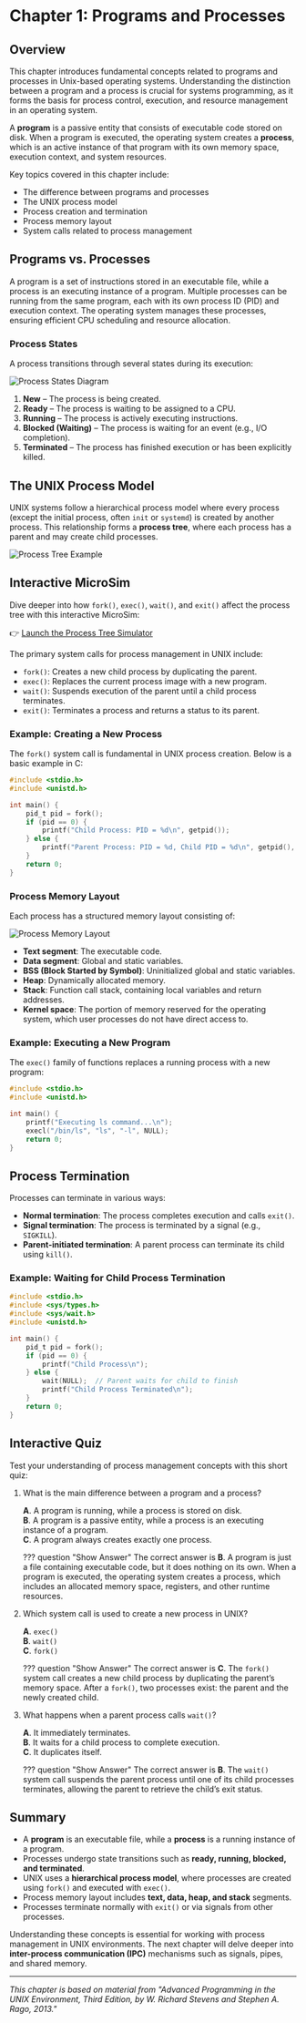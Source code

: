 # **Chapter 1: Programs and Processes**

## Overview
This chapter introduces fundamental concepts related to programs and processes in Unix-based operating systems. Understanding the distinction between a program and a process is crucial for systems programming, as it forms the basis for process control, execution, and resource management in an operating system.

A **program** is a passive entity that consists of executable code stored on disk. When a program is executed, the operating system creates a **process**, which is an active instance of that program with its own memory space, execution context, and system resources.

Key topics covered in this chapter include:
- The difference between programs and processes
- The UNIX process model
- Process creation and termination
- Process memory layout
- System calls related to process management

## Programs vs. Processes
A program is a set of instructions stored in an executable file, while a process is an executing instance of a program. Multiple processes can be running from the same program, each with its own process ID (PID) and execution context. The operating system manages these processes, ensuring efficient CPU scheduling and resource allocation.

### Process States
A process transitions through several states during its execution:

![Process States Diagram](img/process_states.png)

1. **New** – The process is being created.
2. **Ready** – The process is waiting to be assigned to a CPU.
3. **Running** – The process is actively executing instructions.
4. **Blocked (Waiting)** – The process is waiting for an event (e.g., I/O completion).
5. **Terminated** – The process has finished execution or has been explicitly killed.

## The UNIX Process Model
UNIX systems follow a hierarchical process model where every process (except the initial process, often `init` or `systemd`) is created by another process. This relationship forms a **process tree**, where each process has a parent and may create child processes.

![Process Tree Example](img/process_tree.jpg)

## Interactive MicroSim

Dive deeper into how `fork()`, `exec()`, `wait()`, and `exit()` affect the process tree with this interactive MicroSim:

👉 [Launch the Process Tree Simulator](../../sims/process-tree/main.html)


The primary system calls for process management in UNIX include:

- `fork()`: Creates a new child process by duplicating the parent.<br>
- `exec()`: Replaces the current process image with a new program.<br>
- `wait()`: Suspends execution of the parent until a child process terminates.<br>
- `exit()`: Terminates a process and returns a status to its parent.<br>

### Example: Creating a New Process
The `fork()` system call is fundamental in UNIX process creation. Below is a basic example in C:

```c
#include <stdio.h>
#include <unistd.h>

int main() {
    pid_t pid = fork();
    if (pid == 0) {
        printf("Child Process: PID = %d\n", getpid());
    } else {
        printf("Parent Process: PID = %d, Child PID = %d\n", getpid(), pid);
    }
    return 0;
}
```

### Process Memory Layout
Each process has a structured memory layout consisting of:

![Process Memory Layout](img/memory_layout.png)

- **Text segment**: The executable code.
- **Data segment**: Global and static variables.
- **BSS (Block Started by Symbol)**: Uninitialized global and static variables.
- **Heap**: Dynamically allocated memory.
- **Stack**: Function call stack, containing local variables and return addresses.
- **Kernel space**: The portion of memory reserved for the operating system, which user processes do not have direct access to.

### Example: Executing a New Program
The `exec()` family of functions replaces a running process with a new program:

```c
#include <stdio.h>
#include <unistd.h>

int main() {
    printf("Executing ls command...\n");
    execl("/bin/ls", "ls", "-l", NULL);
    return 0;
}
```

## Process Termination
Processes can terminate in various ways:

- **Normal termination**: The process completes execution and calls `exit()`.<br>
- **Signal termination**: The process is terminated by a signal (e.g., `SIGKILL`).<br>
- **Parent-initiated termination**: A parent process can terminate its child using `kill()`.<br>

### Example: Waiting for Child Process Termination

```c
#include <stdio.h>
#include <sys/types.h>
#include <sys/wait.h>
#include <unistd.h>

int main() {
    pid_t pid = fork();
    if (pid == 0) {
        printf("Child Process\n");
    } else {
        wait(NULL);  // Parent waits for child to finish
        printf("Child Process Terminated\n");
    }
    return 0;
}
```

## Interactive Quiz
Test your understanding of process management concepts with this short quiz:

1. What is the main difference between a program and a process?

    **A**. A program is running, while a process is stored on disk.<br>
    **B**. A program is a passive entity, while a process is an executing instance of a program.<br>
    **C**. A program always creates exactly one process.<br>

    ??? question "Show Answer"
        The correct answer is **B**. A program is just a file containing executable code, but it does nothing on its own. When a program is executed, the operating system creates a process, which includes an allocated memory space, registers, and other runtime resources.

2. Which system call is used to create a new process in UNIX?

    **A**. `exec()`<br>
    **B**. `wait()`<br>
    **C**. `fork()`<br>

    ??? question "Show Answer"
        The correct answer is **C**. The `fork()` system call creates a new child process by duplicating the parent’s memory space. After a `fork()`, two processes exist: the parent and the newly created child.

3. What happens when a parent process calls `wait()`?

    **A**. It immediately terminates.<br>
    **B**. It waits for a child process to complete execution.<br>
    **C**. It duplicates itself.<br>

    ??? question "Show Answer"
        The correct answer is **B**. The `wait()` system call suspends the parent process until one of its child processes terminates, allowing the parent to retrieve the child’s exit status.

## Summary
- A **program** is an executable file, while a **process** is a running instance of a program.
- Processes undergo state transitions such as **ready, running, blocked, and terminated**.
- UNIX uses a **hierarchical process model**, where processes are created using `fork()` and executed with `exec()`.
- Process memory layout includes **text, data, heap, and stack** segments.
- Processes terminate normally with `exit()` or via signals from other processes.

Understanding these concepts is essential for working with process management in UNIX environments. The next chapter will delve deeper into **inter-process communication (IPC)** mechanisms such as signals, pipes, and shared memory.

---
*This chapter is based on material from "Advanced Programming in the UNIX Environment, Third Edition, by W. Richard Stevens and Stephen A. Rago, 2013."*

